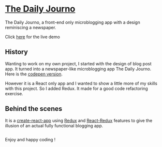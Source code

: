 # [The Daily Journo](https://gitSushi.github.com/the-daily-journo)

The Daily Journo, a front-end only microblogging app with a design reminiscing a newspaper.

Click [here](https://gitsushi.github.io/the-daily-journo/) for the live demo

## History

Wanting to work on my own project, I started with the design of blog post app. It turned into a newspaper-like microblogging app The Daily Journo. Here is the [codepen version](https://codepen.io/gitsushi/pen/dyYgdZd/left).

However it is a React only app and I wanted to show a little more of my skills with this project. So I added Redux. It made for a good code refactoring exercise.

## Behind the scenes

It is a [create-react-app](https://github.com/facebook/create-react-app) using [Redux](https://redux.js.org/) and [React-Redux](https://react-redux.js.org/) features to give the illusion of an actual fully functional blogging app.

##

Enjoy and happy coding !
